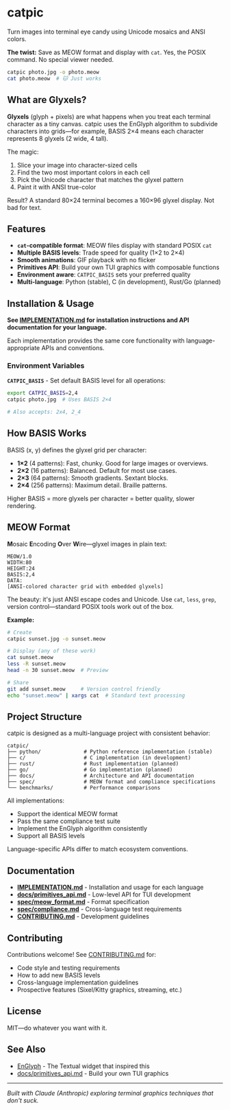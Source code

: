# catpic

Turn images into terminal eye candy using Unicode mosaics and ANSI colors.

**The twist:** Save as MEOW format and display with `cat`. Yes, the POSIX command. No special viewer needed.

```bash
catpic photo.jpg -o photo.meow
cat photo.meow  # 🐱 Just works
```

## What are Glyxels?

**Glyxels** (glyph + pixels) are what happens when you treat each terminal character as a tiny canvas. catpic uses the EnGlyph algorithm to subdivide characters into grids—for example, BASIS 2×4 means each character represents 8 glyxels (2 wide, 4 tall).

The magic:
1. Slice your image into character-sized cells
2. Find the two most important colors in each cell
3. Pick the Unicode character that matches the glyxel pattern
4. Paint it with ANSI true-color

Result? A standard 80×24 terminal becomes a 160×96 glyxel display. Not bad for text.

## Features

- **`cat`-compatible format**: MEOW files display with standard POSIX `cat`
- **Multiple BASIS levels**: Trade speed for quality (1×2 to 2×4)
- **Smooth animations**: GIF playback with no flicker
- **Primitives API**: Build your own TUI graphics with composable functions
- **Environment aware**: `CATPIC_BASIS` sets your preferred quality
- **Multi-language**: Python (stable), C (in development), Rust/Go (planned)

## Installation & Usage

**See [IMPLEMENTATION.md](IMPLEMENTATION.md) for installation instructions and API documentation for your language.**

Each implementation provides the same core functionality with language-appropriate APIs and conventions.

### Environment Variables

**`CATPIC_BASIS`** - Set default BASIS level for all operations:

```bash
export CATPIC_BASIS=2,4
catpic photo.jpg  # Uses BASIS 2×4

# Also accepts: 2x4, 2_4
```

## How BASIS Works

BASIS (x, y) defines the glyxel grid per character:

- **1×2** (4 patterns): Fast, chunky. Good for large images or overviews.
- **2×2** (16 patterns): Balanced. Default for most use cases.
- **2×3** (64 patterns): Smooth gradients. Sextant blocks.
- **2×4** (256 patterns): Maximum detail. Braille patterns.

Higher BASIS = more glyxels per character = better quality, slower rendering.

## MEOW Format

**M**osaic **E**ncoding **O**ver **W**ire—glyxel images in plain text:

```
MEOW/1.0
WIDTH:80
HEIGHT:24
BASIS:2,4
DATA:
[ANSI-colored character grid with embedded glyxels]
```

The beauty: it's just ANSI escape codes and Unicode. Use `cat`, `less`, `grep`, version control—standard POSIX tools work out of the box.

**Example:**
```bash
# Create
catpic sunset.jpg -o sunset.meow

# Display (any of these work)
cat sunset.meow
less -R sunset.meow
head -n 30 sunset.meow  # Preview

# Share
git add sunset.meow     # Version control friendly
echo "sunset.meow" | xargs cat  # Standard text processing
```

## Project Structure

catpic is designed as a multi-language project with consistent behavior:

```
catpic/
├── python/              # Python reference implementation (stable)
├── c/                   # C implementation (in development)
├── rust/                # Rust implementation (planned)
├── go/                  # Go implementation (planned)
├── docs/                # Architecture and API documentation
├── spec/                # MEOW format and compliance specifications
└── benchmarks/          # Performance comparisons
```

All implementations:
- Support the identical MEOW format
- Pass the same compliance test suite
- Implement the EnGlyph algorithm consistently
- Support all BASIS levels

Language-specific APIs differ to match ecosystem conventions.

## Documentation

- **[IMPLEMENTATION.md](IMPLEMENTATION.md)** - Installation and usage for each language
- **[docs/primitives_api.md](https://github.com/friscorose/catpic/blob/main/docs/primitives_api.md)** - Low-level API for TUI development
- **[spec/meow_format.md](https://github.com/friscorose/catpic/blob/main/spec/meow_format.md)** - Format specification
- **[spec/compliance.md](https://github.com/friscorose/catpic/blob/main/spec/compliance.md)** - Cross-language test requirements
- **[CONTRIBUTING.md](https://github.com/friscorose/catpic/blob/main/CONTRIBUTING.md)** - Development guidelines

## Contributing

Contributions welcome! See [CONTRIBUTING.md](https://github.com/friscorose/catpic/blob/main/CONTRIBUTING.md) for:
- Code style and testing requirements
- How to add new BASIS levels
- Cross-language implementation guidelines
- Prospective features (Sixel/Kitty graphics, streaming, etc.)

## License

MIT—do whatever you want with it.

## See Also

- [EnGlyph](https://github.com/friscorose/textual-EnGlyph) - The Textual widget that inspired this
- [docs/primitives_api.md](https://github.com/friscorose/catpic/blob/main/docs/primitives_api.md) - Build your own TUI graphics

---

*Built with Claude (Anthropic) exploring terminal graphics techniques that don't suck.*
